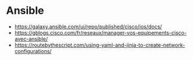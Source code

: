 # Ansible

- <https://galaxy.ansible.com/ui/repo/published/cisco/ios/docs/>
- <https://gblogs.cisco.com/fr/reseaux/manager-vos-equipements-cisco-avec-ansible/>
- <https://routebythescript.com/using-yaml-and-jinja-to-create-network-configurations/>
